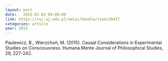 ```yaml
---
layout: post
date:   2015-01-03 09:00:00
link: https://ruj.uj.edu.pl/xmlui/handle/item/20437
categories: article
year: 2015
---
```


Paulewicz, B., Wierzchoń, M. (2015). Causal Considerations in Experimental Studies on Consciousness. Humana.Mente Journal of Philosophical Studies, 29, 227-242.
